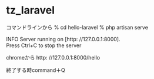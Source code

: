 # tz_laravel

コマンドラインから
% cd hello-laravel
% php artisan serve

  INFO  Server running on [http: //127.0.0.1:8000].  
  Press Ctrl+C to stop the server

chromeから
http: //127.0.0.1:8000/hello

終了する時command＋Q
